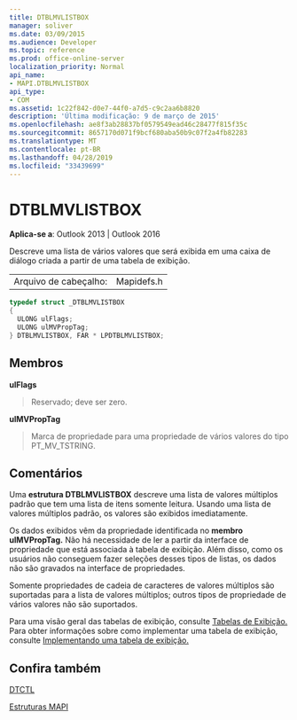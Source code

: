 ```yaml
---
title: DTBLMVLISTBOX
manager: soliver
ms.date: 03/09/2015
ms.audience: Developer
ms.topic: reference
ms.prod: office-online-server
localization_priority: Normal
api_name:
- MAPI.DTBLMVLISTBOX
api_type:
- COM
ms.assetid: 1c22f842-d0e7-44f0-a7d5-c9c2aa6b8820
description: 'Última modificação: 9 de março de 2015'
ms.openlocfilehash: ae8f3ab28837bf0579549ead46c28477f815f35c
ms.sourcegitcommit: 8657170d071f9bcf680aba50b9c07f2a4fb82283
ms.translationtype: MT
ms.contentlocale: pt-BR
ms.lasthandoff: 04/28/2019
ms.locfileid: "33439699"
---
```

# <a name="dtblmvlistbox"></a>DTBLMVLISTBOX

  
  
**Aplica-se a**: Outlook 2013 | Outlook 2016 
  
Descreve uma lista de vários valores que será exibida em uma caixa de diálogo criada a partir de uma tabela de exibição.
  
|||
|:-----|:-----|
|Arquivo de cabeçalho:  <br/> |Mapidefs.h  <br/> |
   
```cpp
typedef struct _DTBLMVLISTBOX
{
  ULONG ulFlags;
  ULONG ulMVPropTag;
} DTBLMVLISTBOX, FAR * LPDTBLMVLISTBOX;

```

## <a name="members"></a>Membros

 **ulFlags**
  
> Reservado; deve ser zero.
    
 **ulMVPropTag**
  
> Marca de propriedade para uma propriedade de vários valores do tipo PT_MV_TSTRING.
    
## <a name="remarks"></a>Comentários

Uma **estrutura DTBLMVLISTBOX** descreve uma lista de valores múltiplos padrão que tem uma lista de itens somente leitura. Usando uma lista de valores múltiplos padrão, os valores são exibidos imediatamente. 
  
Os dados exibidos vêm da propriedade identificada no **membro ulMVPropTag.** Não há necessidade de ler a partir da interface de propriedade que está associada à tabela de exibição. Além disso, como os usuários não conseguem fazer seleções desses tipos de listas, os dados não são gravados na interface de propriedades. 
  
Somente propriedades de cadeia de caracteres de valores múltiplos são suportadas para a lista de valores múltiplos; outros tipos de propriedade de vários valores não são suportados. 
  
Para uma visão geral das tabelas de exibição, consulte [Tabelas de Exibição.](display-tables.md) Para obter informações sobre como implementar uma tabela de exibição, consulte [Implementando uma tabela de exibição.](display-table-implementation.md)
  
## <a name="see-also"></a>Confira também



[DTCTL](dtctl.md)


[Estruturas MAPI](mapi-structures.md)


